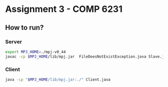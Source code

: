 # Assignment 3 - COMP 6231

## How to run?
### Server
```bash
export MPJ_HOME=./mpj-v0_44
javac -cp $MPJ_HOME/lib/mpj.jar  FileDoesNotExistException.java Slave.java Master.java InsufficientStorageException.java BrokenFileException.java Repository.java Server.java DuplicateFilenameException.java InvalidURLException.java Client.java AsciiTable.java RMIServer.java && $MPJ_HOME/bin/mpjrun.sh -np 4 Server
```

### Client
```bash
java -cp "$MPJ_HOME/lib/mpj.jar:./" Client.java
```
